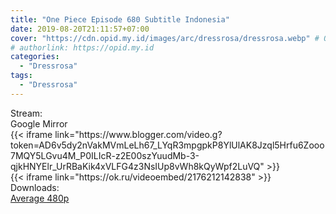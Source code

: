 ```yaml
---
title: "One Piece Episode 680 Subtitle Indonesia"
date: 2019-08-20T21:11:57+07:00
cover: "https://cdn.opid.my.id/images/arc/dressrosa/dressrosa.webp" # Optional, cover
# authorlink: https://opid.my.id
categories:
  - "Dressrosa"
tags:
  - "Dressrosa"
---
```

<div class="ui menu violet borderless inverted">
  <div class="header item active">
        Stream:
    </div>
  <a class="active item" data-tab="google">
    <i class="google drive icon"></i> Google
  </a>
  <a class="item nounderline" data-tab="mirror">
    <i class="odnoklassniki icon"></i> Mirror
  </a>
</div>
<div class="ui bottom attached tab segment active" style="border:0 !important;" data-tab="google">
{{< iframe link="https://www.blogger.com/video.g?token=AD6v5dy2nVakMVmLeLh67_LYqR3mpgpkP8YlUlAK8Jzql5Hrfu6Zooo7MQY5LGvu4M_P0ILIcR-z2E00szYuudMb-3-qjkHNYElr_UrRBaKik4xVLFG4z3NsIUp8vWh8kQyWpf2LuVQ" >}}
</div>
<div class="ui bottom attached tab segment" style="border:0 !important;" data-tab="mirror">
{{< iframe link="https://ok.ru/videoembed/2176212142838" >}}
</div>
<div class="ui menu violet borderless inverted">
  <div class="header item active">
        Downloads:
    </div>
  <a class="item nounderline" href="https://ouo.io/19qsLWa" target="_blank" rel="dofollow"><i class="google drive icon"></i>
    Average 480p</a>
</div>